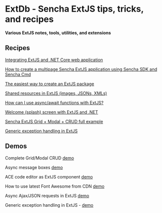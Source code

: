 # ExtDb - Sencha ExtJS tips, tricks, and recipes 
**Various ExtJS notes, tools, utilities, and extensions**

## Recipes

[Integrating ExtJS and .NET Core web application](docs/netcore.md)

[How to create a multipage Sencha ExtJS application using Sencha SDK and Sencha Cmd](docs/generating-multipage-app.md)

[The easiest way to create an ExtJS package](docs/easiest-way-package.md)

[Shared resources in ExtJS (images, JSONs, XMLs)](docs/resources.md)

[How can I use async/await functions with ExtJS?](docs/async-await.md)

[Welcome (splash) screen with ExtJS and .NET](docs/splash.md)

[Sencha ExtJS Grid + Modal + CRUD full example](docs/modals.md)

[Generic exception handling in ExtJS](docs/error-handler.md)

## Demos

Complete Grid/Modal CRUD [demo](https://da-baranov.github.io/ext-db/wwwroot/index.html#example/1)

Async message boxes [demo](https://da-baranov.github.io/ext-db/wwwroot/index.html#example/0)

ACE code editor as ExtJS component [demo](https://da-baranov.github.io/ext-db/wwwroot/index.html#example/2)

How to use latest Font Awesome from CDN [demo](https://da-baranov.github.io/ext-db/wwwroot/index.html#example/3)

Async Ajax/JSON requests in ExtJS [demo](https://da-baranov.github.io/ext-db/wwwroot/index.html#example/4)

Generic exception handling in ExtJS - [demo](https://da-baranov.github.io/ext-db/wwwroot/index.html#example/5)